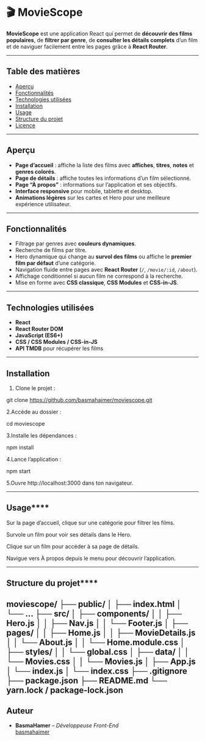 # 🎬 MovieScope

**MovieScope** est une application React qui permet de **découvrir des films populaires**, de **filtrer par genre**, de **consulter les détails complets** d’un film et de naviguer facilement entre les pages grâce à **React Router**.

---

## **Table des matières**
- [Aperçu](#aperçu)
- [Fonctionnalités](#fonctionnalités)
- [Technologies utilisées](#technologies-utilisées)
- [Installation](#installation)
- [Usage](#usage)
- [Structure du projet](#structure-du-projet)
- [Licence](#licence)

---

## **Aperçu**
- **Page d’accueil** : affiche la liste des films avec **affiches**, **titres**, **notes** et **genres colorés**.  
- **Page de détails** : affiche toutes les informations d’un film sélectionné.  
- **Page “À propos”** : informations sur l’application et ses objectifs.  
- **Interface responsive** pour mobile, tablette et desktop.  
- **Animations légères** sur les cartes et Hero pour une meilleure expérience utilisateur.  

---

## **Fonctionnalités**
- Filtrage par genres avec **couleurs dynamiques**.  
- Recherche de films par titre.  
- Hero dynamique qui change au **survol des films** ou affiche le **premier film par défaut** d’une catégorie.  
- Navigation fluide entre pages avec **React Router** (`/`, `/movie/:id`, `/about`).  
- Affichage conditionnel si aucun film ne correspond à la recherche.  
- Mise en forme avec **CSS classique**, **CSS Modules** et **CSS-in-JS**.  

---

## **Technologies utilisées**
- **React**  
- **React Router DOM**  
- **JavaScript (ES6+)**  
- **CSS / CSS Modules / CSS-in-JS**  
- **API TMDB** pour récupérer les films  

---

## **Installation**
1. Clone le projet :  

git clone https://github.com/basmahaimer/moviescope.git

2.Accède au dossier :

cd moviescope


3.Installe les dépendances :

npm install


4.Lance l’application :

npm start


5.Ouvre http://localhost:3000 dans ton navigateur.

---
## Usage****

Sur la page d’accueil, clique sur une catégorie pour filtrer les films.

Survole un film pour voir ses détails dans le Hero.

Clique sur un film pour accéder à sa page de détails.

Navigue vers À propos depuis le menu pour découvrir l’application.

---
## Structure du projet****

moviescope/
├── public/
│   ├── index.html
│   └── ...
├── src/
│   ├── components/
│   │   ├── Hero.js
│   │   ├── Nav.js
│   │   └── Footer.js
│   ├── pages/
│   │   ├── Home.js
│   │   ├── MovieDetails.js
│   │   └── About.js
│   │     └── Home.module.css
│   ├── styles/
│   │   └── global.css
│   ├── data/
│   │   └── Movies.css
│   │    └── Movies.js
│   ├── App.js
│   └── index.js
│   └── index.css
├── .gitignore
├── package.json
├── README.md
└── yarn.lock / package-lock.json
---
## Auteur

- **BasmaHamer** – *Développeuse Front-End*  
  [basmahaimer](https://github.com/basmahaimer)

